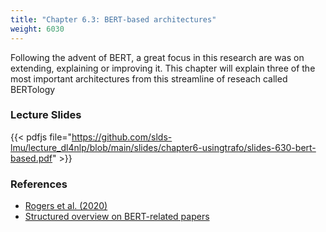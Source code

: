 ```yaml
---
title: "Chapter 6.3: BERT-based architectures"
weight: 6030
---
```

Following the advent of BERT, a great focus in this research are was on extending, explaining or improving it. 
This chapter will explain three of the most important architectures from this streamline of reseach called BERTology

<!--more-->

<!--
### Lecture video
{{< video id="TfrSKiOecWI" >}}
-->

### Lecture Slides
{{< pdfjs file="https://github.com/slds-lmu/lecture_dl4nlp/blob/main/slides/chapter6-usingtrafo/slides-630-bert-based.pdf" >}}

### References 

- [Rogers et al. (2020)](https://arxiv.org/pdf/2002.12327.pdf)
- [Structured overview on BERT-related papers](https://github.com/tomohideshibata/BERT-related-papers)
